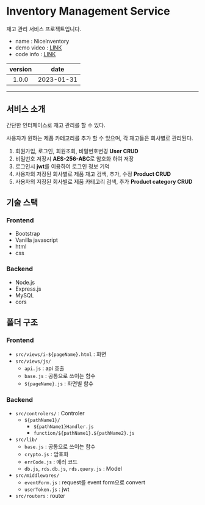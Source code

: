 # Inventory Management Service
재고 관리 서비스 프로젝트입니다.
* name : NiceInventory
* demo video : [LINK](https://indeeah.tistory.com/46)
* code info : [LINK](https://indeeah.tistory.com/47)

| version | date |
|:---------:|:------:|
| 1.0.0 | 2023-01-31 |

---
## 서비스 소개
간단한 인터페이스로 재고 관리를 할 수 있다.

사용자가 원하는 제품 카테고리를 추가 할 수 있으며, 각 재고들은 회사별로 관리된다.

1. 회원가입, 로그인, 회원조회, 비밀번호변경 **User CRUD**
2. 비밀번호 저장시 **AES-256-ABC**로 암호화 하여 저장
3. 로그인시 **jwt**를 이용하여 로그인 정보 기억
4. 사용자의 저장된 회사별로 제품 재고 검색, 추가, 수정 **Product CRUD**
5. 사용자의 저장된 회사별로 제품 카테고리 검색, 추가 **Product category CRUD**

## 기술 스택
### Frontend
* Bootstrap
* Vanilla javascript
* html
* css
### Backend
* Node.js
* Express.js
* MySQL
* cors

## 폴더 구조
### Frontend
* `src/views/i-${pageName}.html` : 화면
* `src/views/js/`
    * `api.js` : api 호출
    * `base.js` : 공통으로 쓰이는 함수
    * `${pageName}.js` : 화면별 함수
### Backend
* `src/controlers/` : Controler
    * `${pathName1}/`
        * `${pathName1}Handler.js`
        * `function/${pathName1}.${pathName2}.js`
* `src/lib/`
    * `base.js` : 공통으로 쓰이는 함수
    * `crypto.js` : 암호화
    * `errCode.js` : 에러 코드
    * `db.js`, `rds.db.js`, `rds.query.js` : Model
* `src/middlewares/`
    * `eventForm.js` : request를 event form으로 convert
    * `userToken.js` : jwt
* `src/routers` : router
